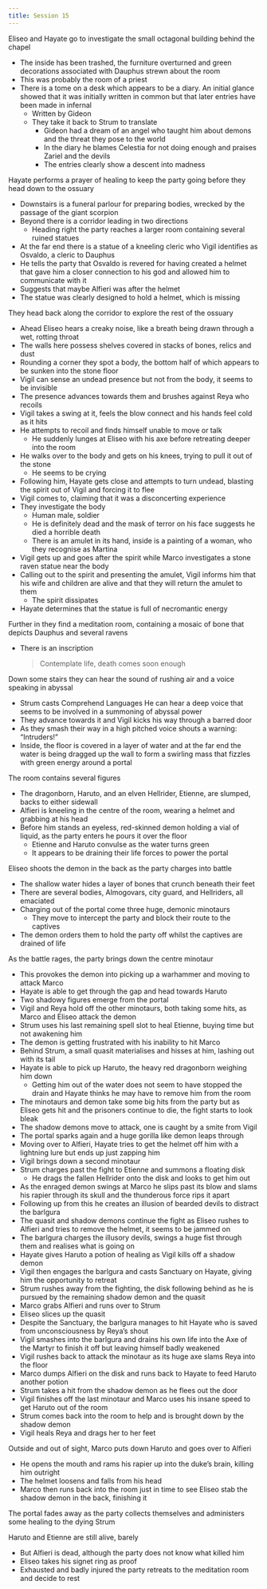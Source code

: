 ```yaml
---
title: Session 15
---
```


Eliseo and Hayate go to investigate the small octagonal building behind the chapel
- The inside has been trashed, the furniture overturned and green decorations associated with Dauphus strewn about the room
- This was probably the room of a priest
- There is a tome on a desk which appears to be a diary. An initial glance showed that it was initially written in common but that later entries have been made in infernal
	- Written by Gideon
	- They take it back to Strum to translate
		- Gideon had a dream of an angel who taught him about demons and the threat they pose to the world
		- In the diary he blames Celestia for not doing enough and praises Zariel and the devils
		- The entries clearly show a descent into madness

Hayate performs  a prayer of healing to keep the party going before they head down to the ossuary
- Downstairs is a funeral parlour for preparing bodies, wrecked by the passage of the giant scorpion
- Beyond there is a corridor leading in two directions
	- Heading right the party reaches a larger room containing several ruined statues
- At the far end there is a statue of a kneeling cleric who Vigil identifies as Osvaldo, a cleric to Dauphus
- He tells the party that Osvaldo is revered for having created a helmet that gave him a closer connection to his god and allowed him to communicate with it
- Suggests that maybe Alfieri was after the helmet
- The statue was clearly designed to hold a helmet, which is missing

They head back along the corridor to explore the rest of the ossuary
- Ahead Eliseo hears a creaky noise, like a breath being drawn through a wet, rotting throat
- The walls here possess shelves covered in stacks of bones, relics and dust
- Rounding a corner they spot a body, the bottom half of which appears to be sunken into the stone floor
- Vigil can sense an undead presence  but not from the body, it seems to be invisible
- The presence advances towards them and brushes against Reya who recoils
- Vigil takes a swing at it, feels the blow connect and his hands feel cold as it hits
- He attempts to recoil and finds himself unable to move or talk
	- He suddenly lunges at Eliseo with his axe before retreating deeper into the room
- He walks over to the body and gets on his knees, trying to pull it out of the stone
	- He seems to be crying
- Following him, Hayate gets close and attempts to turn undead, blasting the spirit out of Vigil and forcing it to flee
- Vigil comes to, claiming that it was a disconcerting experience
- They investigate the body
	- Human male, soldier
	- He is definitely dead and the mask of terror on his face suggests he died a horrible death
	- There is an amulet in its hand, inside is a painting of a woman, who they recognise as Martina
- Vigil gets up and goes after the spirit while Marco investigates a stone raven statue near the body
- Calling out to the spirit and presenting the amulet, Vigil informs him that his wife and children are alive and that they will return the amulet to them
	- The spirit dissipates
- Hayate determines that the statue is full of necromantic energy

Further in they find a meditation room, containing a mosaic of bone that depicts Dauphus and several ravens
-	There is an inscription
	> Contemplate life, death comes soon enough

Down some stairs they can hear the sound of rushing air and a voice speaking in abyssal
- Strum casts Comprehend Languages
	He can hear a deep voice that seems to be involved in a summoning of abyssal power
- They advance towards it and Vigil kicks his way through a barred door
- As they smash their way in a high pitched voice shouts a warning: “Intruders!”
- Inside, the floor is covered in a layer of water and at the far end the water is being dragged up the wall to form a swirling mass that fizzles with green energy around a portal

The room contains several figures
- The dragonborn, Haruto, and an elven Hellrider, Etienne, are slumped, backs to either sidewall
- Alfieri is kneeling in the centre of the room, wearing a helmet and grabbing at his head
- Before him stands an eyeless, red-skinned demon holding a vial of liquid, as the party enters he pours it over the floor
	- Etienne and Haruto convulse as the water turns green
	- It appears to be draining their life forces to power the portal

Eliseo shoots the demon in the back as the party charges into battle
- The shallow water hides a layer of bones that crunch beneath their feet
- There are several bodies, Almogovars, city guard, and Hellriders, all emaciated
- Charging out of the portal come three huge, demonic minotaurs
	- They move to intercept the party and block their route to the captives
- The demon orders them to hold the party off whilst the captives are drained of life

As the battle rages, the party brings down the centre minotaur
- This provokes the demon into picking up a warhammer and moving to attack Marco
- Hayate is able to get through the gap and head towards Haruto
- Two shadowy figures emerge from the portal
- Vigil and Reya hold off the other minotaurs, both taking some hits, as Marco and Eliseo attack the demon
- Strum uses his last remaining spell slot to heal Etienne, buying time but not awakening him
- The demon is getting frustrated with his inability to hit Marco
- Behind Strum, a small quasit materialises and hisses at him, lashing out with its tail
- Hayate is able to pick up Haruto, the heavy red dragonborn weighing him down
	- Getting him out of the water does not seem to have stopped the drain and Hayate thinks he may have to remove him from the room
- The minotaurs and demon take some big hits from the party but as Eliseo gets hit and the prisoners continue to die, the fight starts to look bleak
- The shadow demons move to attack, one is caught by a smite from Vigil
- The portal sparks again and a huge gorilla like demon leaps through
- Moving over to Alfieri, Hayate tries to get the helmet off him with a lightning lure but ends up just zapping him
- Vigil brings down a second minotaur
- Strum charges past the fight to Etienne and summons a floating disk
	- He drags the fallen Hellrider onto the disk and looks to get him out
- As the enraged demon swings at Marco he slips past its blow and slams his rapier through its skull and the thunderous force rips it apart
- Following up from this he creates an illusion of bearded devils to distract the barlgura
- The quasit and shadow demons continue the fight as Eliseo rushes to Alfieri and tries to remove the helmet, it seems to be jammed on
- The barlgura charges the illusory devils, swings a huge fist through them and realises what is going on
- Hayate gives Haruto a potion of healing as Vigil kills off a shadow demon
- Vigil then engages the barlgura and casts Sanctuary on Hayate, giving him the opportunity to retreat
- Strum rushes away from the fighting, the disk following behind as he is pursued by the remaining shadow demon and the quasit
- Marco grabs Alfieri and runs over to Strum
- Eliseo slices up the quasit
- Despite the Sanctuary, the barlgura manages to hit Hayate who is saved from unconsciousness by Reya’s shout
- Vigil smashes into the barlgura and drains his own life into the Axe of the Martyr to finish it off but leaving himself badly weakened
- Vigil rushes back to attack the minotaur as its huge axe slams Reya into the floor
- Marco dumps Alfieri on the disk and runs back to Hayate to feed Haruto another potion
- Strum takes a hit from the shadow demon as he flees out the door
- Vigil finishes off the last minotaur and Marco uses his insane speed to get Haruto out of the room
- Strum comes back into the room to help and is brought down by the shadow demon
- Vigil heals Reya and drags her to her feet

Outside and out of sight, Marco puts down Haruto and goes over to Alfieri
- He opens the mouth and rams his rapier up into the duke’s brain, killing him outright
- The helmet loosens and falls from his head
- Marco then runs back into the room just in time to see Eliseo stab the shadow demon in the back, finishing it

The portal fades away as the party collects themselves and administers some healing to the dying Strum

Haruto and Etienne are still alive, barely
- But Alfieri is dead, although the party does not know what killed him
- Eliseo takes his signet ring as proof
- Exhausted and badly injured the party retreats to the meditation room and decide to rest
